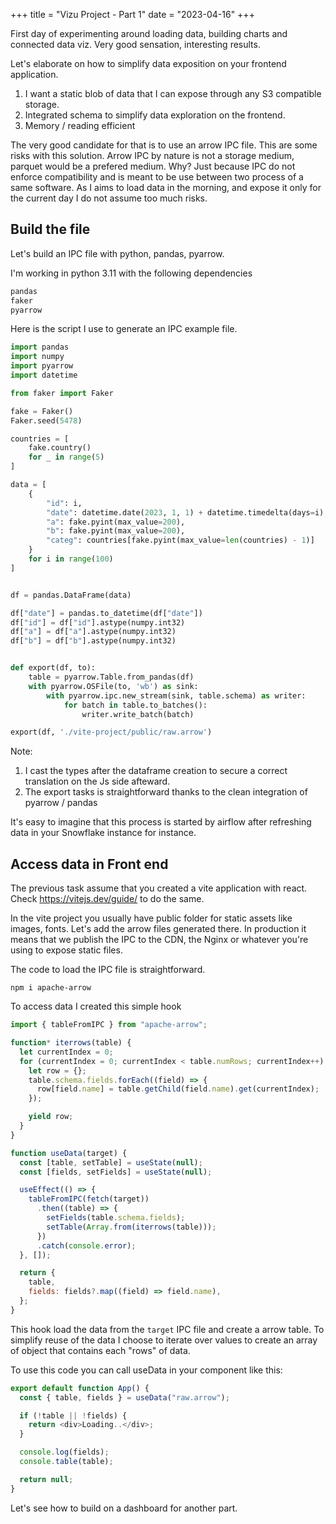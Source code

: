 +++
title = "Vizu Project - Part 1"
date = "2023-04-16"
+++

First day of experimenting around loading data, building charts and connected data viz.
Very good sensation, interesting results.

Let's elaborate on how to simplify data exposition on your frontend application.

1. I want a static blob of data that I can expose through any S3 compatible storage.
2. Integrated schema to simplify data exploration on the frontend.
3. Memory / reading efficient

The very good candidate for that is to use an arrow IPC file. This are some risks with this solution. Arrow IPC by nature is not a storage medium, parquet would be a prefered medium. Why? Just because IPC do not enforce compatibility and is meant to be use between two process of a same software.
As I aims to load data in the morning, and expose it only for the current day I do not assume too much risks.

## Build the file

Let's build an IPC file with python, pandas, pyarrow.

I'm working in python 3.11 with the following dependencies

```requirements.txt
pandas
faker
pyarrow
```

Here is the script I use to generate an IPC example file.

```python
import pandas
import numpy
import pyarrow
import datetime

from faker import Faker

fake = Faker()
Faker.seed(5478)

countries = [
    fake.country()
    for _ in range(5)
]

data = [
    {
        "id": i,
        "date": datetime.date(2023, 1, 1) + datetime.timedelta(days=i),
        "a": fake.pyint(max_value=200),
        "b": fake.pyint(max_value=200),
        "categ": countries[fake.pyint(max_value=len(countries) - 1)]
    }
    for i in range(100)
]


df = pandas.DataFrame(data)

df["date"] = pandas.to_datetime(df["date"])
df["id"] = df["id"].astype(numpy.int32)
df["a"] = df["a"].astype(numpy.int32)
df["b"] = df["b"].astype(numpy.int32)


def export(df, to):
    table = pyarrow.Table.from_pandas(df)
    with pyarrow.OSFile(to, 'wb') as sink:
        with pyarrow.ipc.new_stream(sink, table.schema) as writer:
            for batch in table.to_batches():
                writer.write_batch(batch)

export(df, './vite-project/public/raw.arrow')
```

Note:

1. I cast the types after the dataframe creation to secure a correct translation on the Js side afteward.
2. The export tasks is straightforward thanks to the clean integration of pyarrow / pandas

It's easy to imagine that this process is started by airflow after refreshing data in your Snowflake instance for instance.

## Access data in Front end

The previous task assume that you created a vite application with react.
Check https://vitejs.dev/guide/ to do the same.

In the vite project you usually have public folder for static assets like images, fonts. Let's add the arrow files generated there. In production it means that we publish the IPC to the CDN, the Nginx or whatever you're using to expose static files.

The code to load the IPC file is straightforward.

```shell
npm i apache-arrow
```

To access data I created this simple hook

```js
import { tableFromIPC } from "apache-arrow";

function* iterrows(table) {
  let currentIndex = 0;
  for (currentIndex = 0; currentIndex < table.numRows; currentIndex++) {
    let row = {};
    table.schema.fields.forEach((field) => {
      row[field.name] = table.getChild(field.name).get(currentIndex);
    });

    yield row;
  }
}

function useData(target) {
  const [table, setTable] = useState(null);
  const [fields, setFields] = useState(null);

  useEffect(() => {
    tableFromIPC(fetch(target))
      .then((table) => {
        setFields(table.schema.fields);
        setTable(Array.from(iterrows(table)));
      })
      .catch(console.error);
  }, []);

  return {
    table,
    fields: fields?.map((field) => field.name),
  };
}
```

This hook load the data from the `target` IPC file and create a arrow table.
To simplify reuse of the data I choose to iterate over values to create an array of object that contains each "rows" of data.

To use this code you can call useData in your component like this:

```js
export default function App() {
  const { table, fields } = useData("raw.arrow");

  if (!table || !fields) {
    return <div>Loading..</div>;
  }

  console.log(fields);
  console.table(table);

  return null;
}
```

Let's see how to build on a dashboard for another part.
